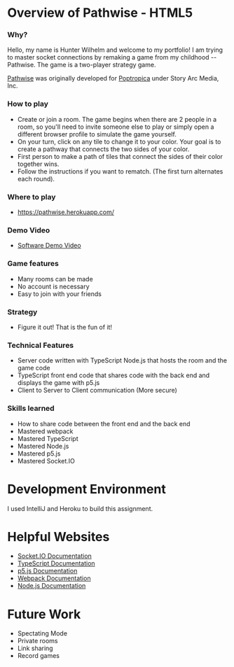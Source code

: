 # Overview of Pathwise - HTML5

### Why?
Hello, my name is Hunter Wilhelm and welcome to my portfolio! I am trying to master socket connections by remaking a game from my childhood -- Pathwise. The game is a two-player strategy game.

[Pathwise](https://poptropica.fandom.com/wiki/Pathwise) was originally developed for [Poptropica](https://www.poptropica.com/) under Story Arc Media, Inc.

### How to play
* Create or join a room. The game begins when there are 2 people in a room, so you'll need to invite someone else to play or simply open a different browser profile to simulate the game yourself.
* On your turn, click on any tile to change it to your color. Your goal is to create a pathway that connects the two sides of your color.
* First person to make a path of tiles that connect the sides of their color together wins.
* Follow the instructions if you want to rematch. (The first turn alternates each round).

### Where to play
* https://pathwise.herokuapp.com/

### Demo Video
* [Software Demo Video](https://youtu.be/)

### Game features
* Many rooms can be made
* No account is necessary
* Easy to join with your friends

### Strategy
* Figure it out! That is the fun of it!

### Technical Features
* Server code written with TypeScript Node.js that hosts the room and the game code
* TypeScript front end code that shares code with the back end and displays the game with p5.js
* Client to Server to Client communication (More secure)

### Skills learned
* How to share code between the front end and the back end
* Mastered webpack
* Mastered TypeScript
* Mastered Node.js
* Mastered p5.js
* Mastered Socket.IO

# Development Environment
I used IntelliJ and Heroku to build this assignment.

# Helpful Websites
* [Socket.IO Documentation](https://socket.io/docs/v4/index.html)
* [TypeScript Documentation](https://www.typescriptlang.org/docs/)
* [p5.js Documentation](https://p5js.org/reference/)
* [Webpack Documentation](https://webpack.js.org/)
* [Node.js Documentation](https://nodejs.org/en/docs/)

# Future Work
* Spectating Mode
* Private rooms
* Link sharing
* Record games
